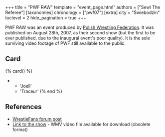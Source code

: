 +++
title = "PWF RAW"
template = "event_page.html"
authors = ["Sewi The Referee"]
[taxonomies]
chronology = ["pwf07"]
[extra]
city = "Świebodzin"
toclevel = 2
hide_pagination = true
+++

PWF RAW was an event produced by [Polish Wrestling Federation](@/o/pwf07.md). It was published on August 28th, 2007, as their second show (but the first to be ever published, due to the inaugural event's poor quality). It is the sole surviving video footage of PWF still available to the public.

## Card

{% card() %}
- - 'Joell'
  - 'Traceur'
{% end %}

## References

* [WrestleFans forum post](https://wrestlefans.pl/forum/viewtopic.php?f=59&t=2234&start=0)
* [Link to the show](http://www.wrestlefans.pl/dl/psw/PWF_RAW.wmv) - WMV video file available for download (obsolete format)
